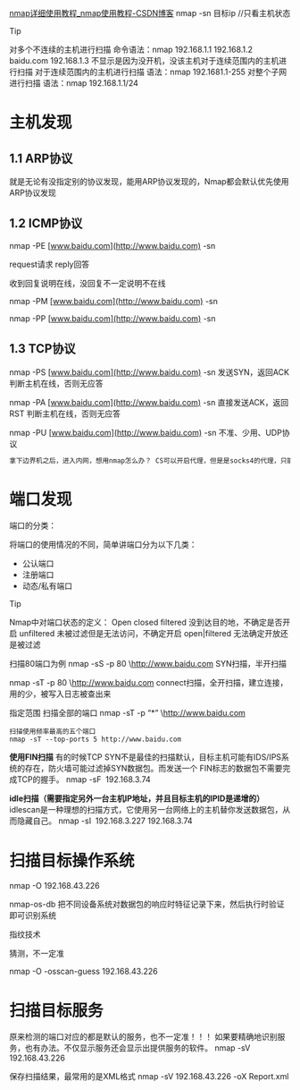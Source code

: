 [nmap详细使用教程\_nmap使用教程-CSDN博客](https://blog.csdn.net/smli_ng/article/details/105964486)
nmap -sn 目标ip //只看主机状态
>[!TIP]
对多个不连续的主机进行扫描
命令语法：nmap    192.168.1.1 192.168.1.2 baidu.com 192.168.1.3
不显示是因为没开机，没该主机对于连续范围内的主机进行扫描
对于连续范围内的主机进行扫描
语法：nmap 192.1681.1-255
对整个子网进行扫描
语法：nmap  192.168.1.1/24
# 主机发现
## 1.1 ARP协议
就是无论有没指定别的协议发现，能用ARP协议发现的，Nmap都会默认优先使用ARP协议发现

## 1.2 ICMP协议

nmap -PE [www.baidu.com](http://www.baidu.com) -sn

request请求 reply回答

收到回复说明在线，没回复不一定说明不在线

nmap -PM [www.baidu.com](http://www.baidu.com) -sn

nmap -PP [www.baidu.com](http://www.baidu.com) -sn

## 1.3 TCP协议

nmap -PS [www.baidu.com](http://www.baidu.com) -sn
发送SYN，返回ACK 判断主机在线，否则无应答

nmap -PA [www.baidu.com](http://www.baidu.com) -sn
直接发送ACK，返回RST 判断主机在线，否则无应答

nmap -PU [www.baidu.com](http://www.baidu.com) -sn
不准、少用、UDP协议
```c
拿下边界机之后，进入内网，想用nmap怎么办？ CS可以开启代理，但是是socks4的代理，只能使用tcp协议，所以nmap使用的时候要使用-sT选择_使用tcp_协议，要使用-Pn_不使用ICMP_的ping确认主机存活
```
# 端口发现

端口的分类：

将端口的使用情况的不同，简单讲端口分为以下几类：

- 公认端口
- 注册端口
- 动态/私有端口

>[!TIP]
Nmap中对端口状态的定义：
Open
closed
filtered 没到达目的地，不确定是否开启
unfiltered 未被过滤但是无法访问，不确定开启
open|filtered 无法确定开放还是被过滤

扫描80端口为例
nmap -sS -p 80 \http://www.baidu.com
SYN扫描，半开扫描

nmap -sT -p 80 \http://www.baidu.com
connect扫描，全开扫描，建立连接，用的少，被写入日志被查出来

指定范围
	扫描全部的端口
	nmap -sT -p “\*” \http://www.baidu.com
	
	扫描使用频率最高的五个端口
	nmap -sT --top-ports 5 http://www.baidu.com

**使用FIN扫描**
有的时候TCP SYN不是最佳的扫描默认，目标主机可能有IDS/IPS系统的存在，防火墙可能过滤掉SYN数据包。而发送一个
FIN标志的数据包不需要完成TCP的握手。
nmap -sF  192.168.3.74


**idle扫描（需要指定另外一台主机IP地址，并且目标主机的IPID是递增的）**
idlescan是一种理想的扫描方式，它使用另一台网络上的主机替你发送数据包，从而隐藏自己。
nmap -sI  192.168.3.227 192.168.3.74
# 扫描目标操作系统

nmap -O 192.168.43.226

nmap-os-db 把不同设备系统对数据包的响应时特征记录下来，然后执行时验证即可识别系统

指纹技术

猜测，不一定准

nmap -O -osscan-guess 192.168.43.226

# 扫描目标服务

原来检测的端口对应的都是默认的服务，也不一定准！！！
如果要精确地识别服务，也有办法。不仅显示服务还会显示出提供服务的软件。
nmap -sV 192.168.43.226

保存扫描结果，最常用的是XML格式
nmap -sV 192.168.43.226 -oX Report.xml